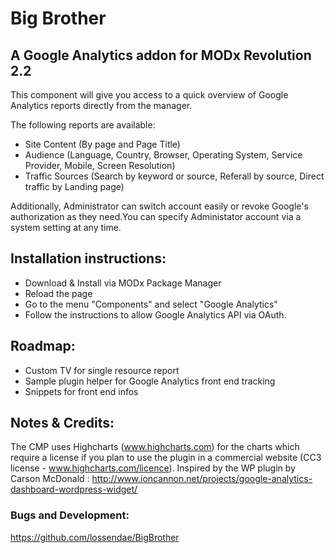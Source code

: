 # Big Brother #

## A Google Analytics addon for MODx Revolution 2.2 ##

This component will give you access to a quick overview of Google Analytics reports directly from the manager.

The following reports are available:

- Site Content (By page and Page Title)
- Audience (Language, Country, Browser, Operating System, Service Provider, Mobile, Screen Resolution)
- Traffic Sources (Search by keyword or source, Referall by source, Direct traffic by Landing page)

Additionally, Administrator can switch account easily or revoke Google's authorization as they need.You can specify Administator account via a system setting at any time.

## Installation instructions: ##

- Download & Install via MODx Package Manager
- Reload the page
- Go to the menu "Components" and select "Google Analytics"
- Follow the instructions to allow Google Analytics API via OAuth.

## Roadmap: ##

- Custom TV for single resource report
- Sample plugin helper for Google Analytics front end tracking
- Snippets for front end infos

## Notes & Credits: ##

The CMP uses Highcharts (www.highcharts.com) for the charts which require a license if you plan to use the plugin in a commercial website (CC3 license - www.highcharts.com/licence).
Inspired by the WP plugin by Carson McDonald : http://www.ioncannon.net/projects/google-analytics-dashboard-wordpress-widget/

### Bugs and Development: ###

https://github.com/lossendae/BigBrother